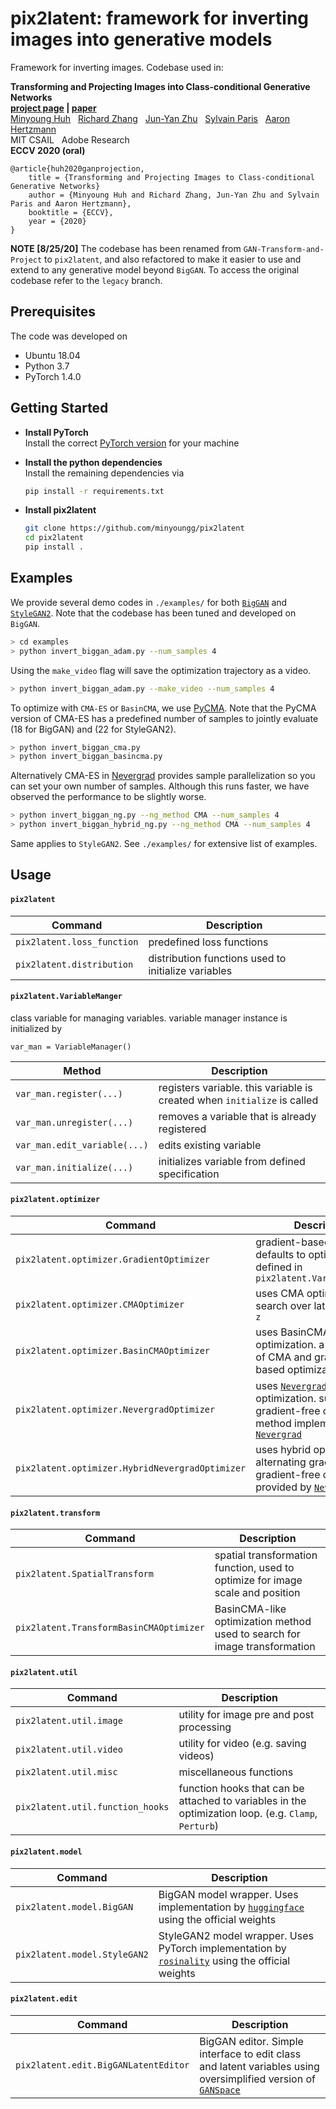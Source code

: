 # pix2latent: framework for inverting images into generative models

Framework for inverting images. Codebase used in:

**Transforming and Projecting Images into Class-conditional Generative Networks**  
**[project page](https://minyoungg.github.io/pix2latent/) |   [paper](http://arxiv.org/abs/2005.01703)**     
[Minyoung Huh](http://minyounghuh.com/) &nbsp; [Richard Zhang](https://richzhang.github.io/) &nbsp; [Jun-Yan Zhu](https://people.csail.mit.edu/junyanz/) &nbsp; [Sylvain Paris](http://people.csail.mit.edu/sparis/) &nbsp; [Aaron Hertzmann](https://www.dgp.toronto.edu/~hertzman/)  
MIT CSAIL &nbsp; Adobe Research  
**ECCV 2020 (oral)**

```
@article{huh2020ganprojection,
    title = {Transforming and Projecting Images to Class-conditional Generative Networks}
    author = {Minyoung Huh and Richard Zhang, Jun-Yan Zhu and Sylvain Paris and Aaron Hertzmann},
    booktitle = {ECCV},
    year = {2020}
}
```

**NOTE [8/25/20]** The codebase has been renamed from `GAN-Transform-and-Project` to `pix2latent`, and also refactored to make it easier to use and extend to any generative model beyond `BigGAN`. To access the original codebase refer to the `legacy` branch. 


## Prerequisites
The code was developed on
- Ubuntu 18.04
- Python 3.7
- PyTorch 1.4.0

## Getting Started
- <b>Install PyTorch</b>  
  Install the correct [PyTorch version](https://pytorch.org/) for your machine
  
- <b>Install the python dependencies</b>  
  Install the remaining dependencies via
  ```bash
  pip install -r requirements.txt
  ```
- <b>Install pix2latent</b>
  ```bash
  git clone https://github.com/minyoungg/pix2latent
  cd pix2latent
  pip install .
  ```

## Examples
We provide several demo codes in `./examples/` for both [`BigGAN`](https://arxiv.org/abs/1809.11096) and [`StyleGAN2`](https://arxiv.org/abs/1912.04958). Note that the codebase has been tuned and developed on `BigGAN`. 

```bash
> cd examples
> python invert_biggan_adam.py --num_samples 4
```

Using the `make_video` flag will save the optimization trajectory as a video.
```bash
> python invert_biggan_adam.py --make_video --num_samples 4
```

To optimize with `CMA-ES` or `BasinCMA`, we use [PyCMA](https://github.com/CMA-ES/pycma). Note that the PyCMA version of CMA-ES has a predefined number of samples to jointly evaluate (18 for BigGAN) and (22 for StyleGAN2). 
```bash
> python invert_biggan_cma.py 
> python invert_biggan_basincma.py 
```

Alternatively CMA-ES in [Nevergrad](https://github.com/facebookresearch/nevergrad) provides sample parallelization so you can set your own number of samples. Although this runs faster, we have observed the performance to be slightly worse.
```bash
> python invert_biggan_ng.py --ng_method CMA --num_samples 4
> python invert_biggan_hybrid_ng.py --ng_method CMA --num_samples 4
```

Same applies to `StyleGAN2`. See `./examples/` for extensive list of examples.

## Usage

#### `pix2latent`

| Command | Description |
| --- | --- |
| `pix2latent.loss_function` | predefined loss functions |
| `pix2latent.distribution` | distribution functions used to initialize variables |


#### `pix2latent.VariableManger`
class variable for managing variables. variable manager instance is initialized by
```
var_man = VariableManager()
```

| Method | Description |
| --- | --- |
| `var_man.register(...)` | registers variable. this variable is created when `initialize` is called |
| `var_man.unregister(...)` | removes a variable that is already registered |
| `var_man.edit_variable(...)` | edits existing variable |
| `var_man.initialize(...)` | initializes variable from defined specification |


#### `pix2latent.optimizer`
| Command | Description |
| --- | --- |
| `pix2latent.optimizer.GradientOptimizer` | gradient-based optimizer. defaults to optimizer defined in `pix2latent.VariableManager`|
| `pix2latent.optimizer.CMAOptimizer` | uses CMA optimization to search over latent variables `z`|
| `pix2latent.optimizer.BasinCMAOptimizer` | uses BasinCMA optimization. a combination of CMA and gradient-based optimization|
| `pix2latent.optimizer.NevergradOptimizer` | uses [`Nevergrad`](https://github.com/facebookresearch/nevergrad) library for optimization. supports most gradient-free optimization method implemented in [`Nevergrad`](https://github.com/facebookresearch/nevergrad) |
| `pix2latent.optimizer.HybridNevergradOptimizer` | uses hybrid optimization by alternating gradient and gradient-free optimization provided by [`Nevergrad`](https://github.com/facebookresearch/nevergrad)|


#### `pix2latent.transform`
| Command | Description |
| --- | --- |
| `pix2latent.SpatialTransform` | spatial transformation function, used to optimize for image scale and position |
| `pix2latent.TransformBasinCMAOptimizer` | BasinCMA-like optimization method used to search for image transformation |


#### `pix2latent.util`
| Command | Description |
| --- | --- |
| `pix2latent.util.image` | utility for image pre and post processing |
| `pix2latent.util.video` | utility for video (e.g. saving videos) |
| `pix2latent.util.misc` | miscellaneous functions  |
| `pix2latent.util.function_hooks` | function hooks that can be attached to variables in the optimization loop. (e.g. `Clamp`, `Perturb`) |

#### `pix2latent.model`
| Command | Description |
| --- | --- |
| `pix2latent.model.BigGAN` | BigGAN model wrapper. Uses implementation by [`huggingface`](https://github.com/huggingface/pytorch-pretrained-BigGAN) using the official weights|
| `pix2latent.model.StyleGAN2` | StyleGAN2 model wrapper. Uses PyTorch implementation by [`rosinality`](https://github.com/rosinality/stylegan2-pytorch) using the official weights|

#### `pix2latent.edit`
| Command | Description |
| --- | --- |
| `pix2latent.edit.BigGANLatentEditor` | BigGAN editor. Simple interface to edit class and latent variables using oversimplified version of [`GANSpace`](https://github.com/harskish/ganspace) |



